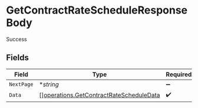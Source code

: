 # GetContractRateScheduleResponseBody

Success


## Fields

| Field                                                                                              | Type                                                                                               | Required                                                                                           | Description                                                                                        |
| -------------------------------------------------------------------------------------------------- | -------------------------------------------------------------------------------------------------- | -------------------------------------------------------------------------------------------------- | -------------------------------------------------------------------------------------------------- |
| `NextPage`                                                                                         | **string*                                                                                          | :heavy_minus_sign:                                                                                 | N/A                                                                                                |
| `Data`                                                                                             | [][operations.GetContractRateScheduleData](../../models/operations/getcontractratescheduledata.md) | :heavy_check_mark:                                                                                 | N/A                                                                                                |